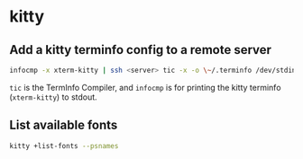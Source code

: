 # kitty

## Add a kitty terminfo config to a remote server

```sh
infocmp -x xterm-kitty | ssh <server> tic -x -o \~/.terminfo /dev/stdin
```

`tic` is the TermInfo Compiler, and `infocmp` is for printing the kitty
terminfo (`xterm-kitty`) to stdout.

## List available fonts

```sh
kitty +list-fonts --psnames
```
